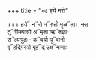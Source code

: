 +++
title = "०८ हये नरो"

+++
हये᳓ न᳓रो म᳓रुतो मॄळ᳓ता+ नस्  
तु᳓वीमघासो अ᳓मृता ऋ᳓तज्ञाः  
स᳓त्यश्रुतः · क᳓वयो यु᳓वानो  
बृ᳓हद्गिरयो बृह᳓द् उक्ष᳓माणाः